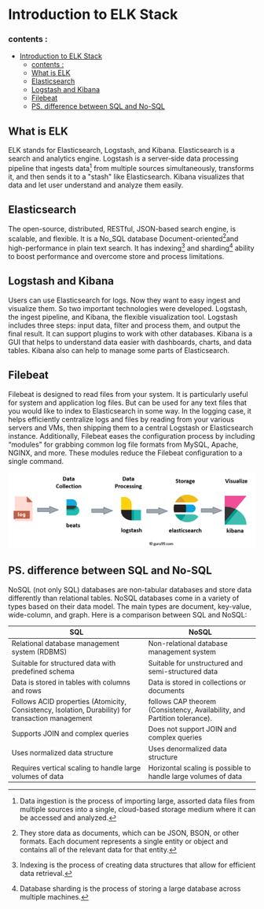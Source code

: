 # Introduction to ELK Stack

### contents :

- [Introduction to ELK Stack](#introduction-to-elk-stack)
    - [contents :](#contents-)
  - [What is ELK](#what-is-elk)
  - [Elasticsearch](#elasticsearch)
  - [Logstash and Kibana](#logstash-and-kibana)
  - [Filebeat](#filebeat)
  - [PS. difference between SQL and No-SQL](#ps-difference-between-sql-and-no-sql)

## What is ELK

ELK stands for Elasticsearch, Logstash, and Kibana. Elasticsearch is a search and analytics engine. Logstash is a server‑side data processing pipeline that ingests data[^data-ingesting] from multiple sources simultaneously, transforms it, and then sends it to a "stash" like Elasticsearch. Kibana visualizes that data and let user understand and analyze them easily.

[^data-ingesting]: Data ingestion is the process of importing large, assorted data files from multiple sources into a single, cloud-based storage medium where it can be accessed and analyzed.

## Elasticsearch

The open-source, distributed, RESTful, JSON-based search engine, is scalable, and flexible. It is a No_SQL database Document-oriented[^Document-oriented]and high-performance in plain text search.
It has indexing[^Indexing] and sharding[^data-base-sharding] ability to boost performance and overcome store and process limitations.

[^Document-oriented]: They store data as documents, which can be JSON, BSON, or other formats. Each document represents a single entity or object and contains all of the relevant data for that entity.
[^Indexing]: Indexing is the process of creating data structures that allow for efficient data retrieval.
[^data-base-sharding]: Database sharding is the process of storing a large database across multiple machines.

## Logstash and Kibana

Users can use Elasticsearch for logs. Now they want to easy ingest and visualize them. So two important technologies were developed. Logstash, the ingest pipeline, and Kibana, the flexible visualization tool.
Logstash includes three steps: input data, filter and process them, and output the final result. It can support plugins to work with other databases.
Kibana is a GUI that helps to understand data easier with dashboards, charts, and data tables. Kibana also can help to manage some parts of Elasticsearch.

## Filebeat

Filebeat is designed to read files from your system. It is particularly useful for system and application log files. But can be used for any text files that you would like to index to Elasticsearch in some way. In the logging case, it helps efficiently centralize logs and files by reading from your various servers and VMs, then shipping them to a central Logstash or Elasticsearch instance. Additionally, Filebeat eases the configuration process by including “modules” for grabbing common log file formats from MySQL, Apache, NGINX, and more. These modules reduce the Filebeat configuration to a single command.

![ELK Stack modeling](ELKStackModel.webp)

## PS. difference between SQL and No-SQL

NoSQL (not only SQL) databases are non-tabular databases and store data differently than relational tables. NoSQL databases come in a variety of types based on their data model. The main types are document, key-value, wide-column, and graph. Here is a comparison between SQL and NoSQL:

| SQL                                                                                                | NoSQL                                                                     |
| -------------------------------------------------------------------------------------------------- | ------------------------------------------------------------------------- |
| Relational database management system (RDBMS)                                                      | Non-relational database management system                                 |
| Suitable for structured data with predefined schema                                                | Suitable for unstructured and semi-structured data                        |
| Data is stored in tables with columns and rows                                                     | Data is stored in collections or documents                                |
| Follows ACID properties (Atomicity, Consistency, Isolation, Durability) for transaction management | follows CAP theorem (Consistency, Availability, and Partition tolerance). |
| Supports JOIN and complex queries                                                                  | Does not support JOIN and complex queries                                 |
| Uses normalized data structure                                                                     | Uses denormalized data structure                                          |
| Requires vertical scaling to handle large volumes of data                                          | Horizontal scaling is possible to handle large volumes of data            |
